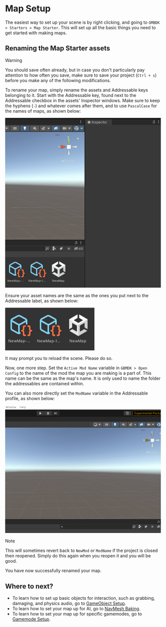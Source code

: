 # Map Setup

The easiest way to set up your scene is by right clicking, and going to `GMBDK > Starters > Map Starter`.
This will set up all the basic things you need to get started with making maps.

## Renaming the Map Starter assets

> [!WARNING]
> You should save often already, but in case you don't particularly pay attention to how often you save, make sure to save your project (`Ctrl + s`) before you make any of the following modifications.

To rename your map, simply rename the assets and Addressable keys belonging to it. Start with the Addressable key, found next to the Addressable checkbox in the assets' Inspector windows. Make sure to keep the hyphens (`-`) and whatever comes after them, and to use `PascalCase` for the names of maps, as shown below:

![rename-map-example](../../images/rename-map-example.gif)

Ensure your asset names are the same as the ones you put next to the Addressable label, as shown below:

![rename-scene-example](../../images/rename-scene-example.gif)

It may prompt you to reload the scene. Please do so.

Now, one more step. Set the `Active Mod Name` variable in `GBMDK > Open Config` to the name of the mod the map you are making is a part of. This name can be the same as the map's name. It is only used to name the folder the addressables are contained within.

You can also more directly set the `ModName` variable in the Addressable profile, as shown below:

![rename-exported-folder-example](../../images/rename-exported-folder-example.gif)

> [!NOTE] 
> This will sometimes revert back to `NewMod` or `ModName` if the project is closed then reopened. Simply do this again when you reopen it and you will be good.

You have now successfully renamed your map.

## Where to next?

- To learn how to set up basic objects for interaction, such as grabbing, damaging, and physics audio, go to [GameObject Setup](./gameobject-setup.md).
- To learn how to set your map up for AI, go to [NavMesh Baking](./navmesh-baking.md).
- To learn how to set your map up for specific gamemodes, go to [Gamemode Setup](./gamemode-setup.md).
